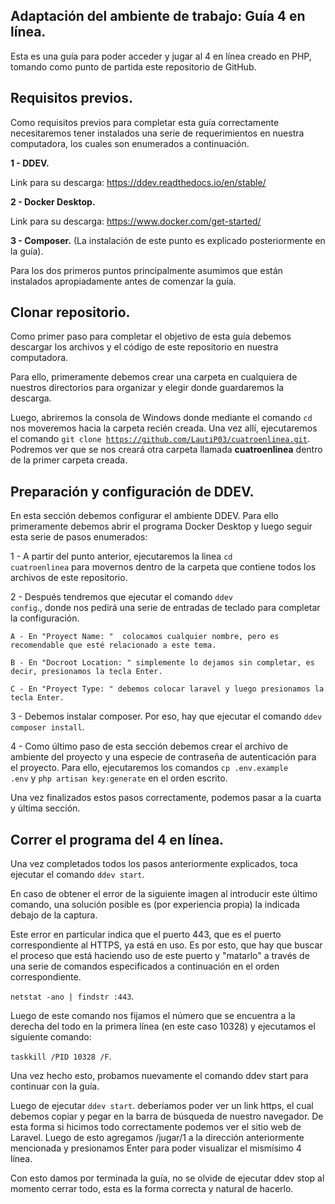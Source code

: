 
## Adaptación del ambiente de trabajo: Guía 4 en línea.
Esta es una guía para poder acceder y jugar al 4 en línea creado en PHP, tomando como punto de partida este repositorio de GitHub. 

## Requisitos previos.
Como requisitos previos para completar esta guía correctamente necesitaremos tener instalados una serie de requerimientos en nuestra computadora, los cuales son enumerados a continuación.

**1 - DDEV.**

Link para su descarga: https://ddev.readthedocs.io/en/stable/

**2 - Docker Desktop.**

Link para su descarga: https://www.docker.com/get-started/

**3 - Composer.** (La instalación de este punto es explicado posteriormente en la guía).

Para los dos primeros puntos principalmente asumimos que están instalados apropiadamente antes de comenzar la guía. 

## Clonar repositorio.

Como primer paso para completar el objetivo de esta guía debemos descargar los archivos y el código de este repositorio en nuestra computadora. 

Para ello, primeramente debemos crear una carpeta en cualquiera de nuestros directorios para organizar y elegir donde guardaremos la descarga.

Luego, abriremos la consola de Windows donde mediante el comando <code>cd</code> nos moveremos hacia la carpeta recién creada. Una vez allí, ejecutaremos el comando <code>git clone https://github.com/LautiP03/cuatroenlinea.git</code>. Podremos ver que se nos creará otra carpeta llamada **cuatroenlinea** dentro de la primer carpeta creada.

## Preparación y configuración de DDEV.

En esta sección debemos configurar el ambiente DDEV. Para ello primeramente debemos abrir el programa Docker Desktop y luego seguir esta serie de pasos enumerados:

1 - A partir del punto anterior, ejecutaremos la linea <code>cd cuatroenlinea</code> para movernos dentro de la carpeta que contiene todos los archivos de este repositorio.

2 - Después tendremos que ejecutar el comando <code>ddev config</code>., donde nos pedirá una serie de entradas de teclado para completar la configuración.
 
    A - En "Proyect Name: "  colocamos cualquier nombre, pero es recomendable que esté relacionado a este tema.

    B - En "Docroot Location: " simplemente lo dejamos sin completar, es decir, presionamos la tecla Enter.

    C - En "Proyect Type: " debemos colocar laravel y luego presionamos la tecla Enter.

3 - Debemos instalar composer. Por eso, hay que ejecutar el comando <code>ddev composer install</code>.

4 - Como último paso de esta sección debemos crear el archivo de ambiente del proyecto y una especie de contraseña de autenticación para el proyecto. Para ello, ejecutaremos los comandos <code>cp .env.example .env</code>  y <code>php artisan key:generate</code> en el orden escrito.

Una vez finalizados estos pasos correctamente, podemos pasar a la cuarta y última sección.

## Correr el programa del 4 en línea.

Una vez completados todos los pasos anteriormente explicados, toca ejecutar el comando <code>ddev start</code>.

En caso de obtener el error de la siguiente imagen al introducir este último comando, una solución posible es (por experiencia propia) la indicada debajo de la captura.

Este error en particular indica que el puerto 443, que es el puerto correspondiente al HTTPS, ya está en uso. Es por esto, que hay que buscar el proceso que está haciendo uso de este puerto y "matarlo" a través de una serie de comandos especificados a continuación en el orden correspondiente.

<code>netstat -ano | findstr :443</code>.

Luego de este comando nos fijamos el número que se encuentra a la derecha del todo en la primera línea (en este caso 10328) y ejecutamos el siguiente comando:

<code>taskkill /PID 10328 /F</code>.

Una vez hecho esto, probamos nuevamente el comando ddev start para continuar con la guía.

Luego de ejecutar <code>ddev start</code>. deberíamos poder ver un link https, el cual debemos copiar y pegar en la barra de búsqueda de nuestro navegador. De esta forma si hicimos todo correctamente podemos ver el sitio web de Laravel. Luego de esto agregamos /jugar/1 a la dirección anteriormente mencionada y presionamos Enter para poder visualizar el mismísimo 4 línea.

Con esto damos por terminada la guía, no se olvide de ejecutar ddev stop al momento cerrar todo, esta es la forma correcta y natural de hacerlo.